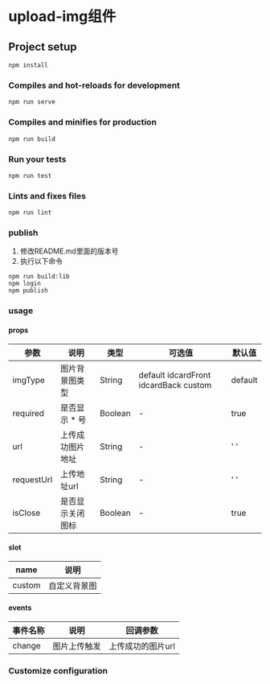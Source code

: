 # upload-img组件

## Project setup
```
npm install
```

### Compiles and hot-reloads for development
```
npm run serve
```

### Compiles and minifies for production
```
npm run build
```

### Run your tests
```
npm run test
```

### Lints and fixes files
```
npm run lint
```

### publish
1. 修改README.md里面的版本号
2. 执行以下命令
```
npm run build:lib
npm login
npm publish
```

### usage

#### props
参数     | 说明       |  类型    | 可选值         |  默认值
-|-|-|-|-
imgType  | 图片背景图类型       | String  | default idcardFront idcardBack custom    | default |
required | 是否显示 * 号        | Boolean | -                                | true |
url      | 上传成功图片地址     | String  | -                                | ' ' |
requestUrl | 上传地址url        | String  | -                                | ' ' |
isClose | 是否显示关闭图标      | Boolean | -                                | true |

#### slot
name     | 说明  
-|-
custom      | 自定义背景图   

#### events
事件名称     | 说明          |  回调参数
-|-|-
change      | 图片上传触发   | 上传成功的图片url 

### Customize configuration
